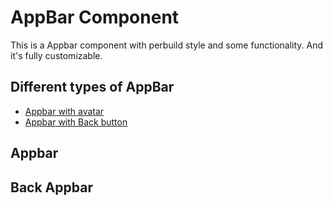 # AppBar Component
This is a Appbar component with perbuild style and some functionality. And it's fully customizable.

## Different types of AppBar
* [Appbar with avatar](#appbar)
* [Appbar with Back button](#back-appbar)

## Appbar

## Back Appbar